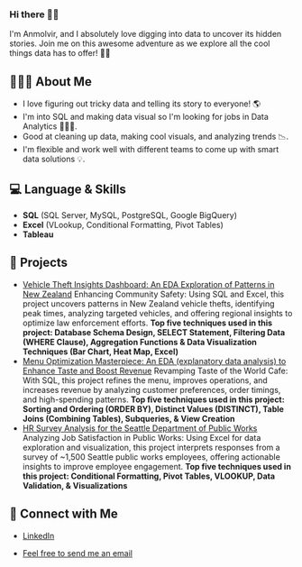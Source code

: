 ### Hi there 👋🏾
I'm Anmolvir, and I absolutely love digging into data to uncover its hidden stories. Join me on this awesome adventure as we explore all the cool things data has to offer! 🚀💡

## 🙋🏾‍♀️ About Me
- I love figuring out tricky data and telling its story to everyone! 🌎 
- I'm into SQL and making data visual so I'm looking for jobs in Data Analytics 👩🏾‍💻. 
- Good at cleaning up data, making cool visuals, and analyzing trends 📉.
- I'm flexible and work well with different teams to come up with smart data solutions 💡.

## 💻 Language & Skills
- **SQL** (SQL Server, MySQL, PostgreSQL, Google BigQuery)
- **Excel** (VLookup, Conditional Formatting, Pivot Tables)
- **Tableau**

## 🚀 Projects
- [Vehicle Theft Insights Dashboard: An EDA Exploration of Patterns in New Zealand](https://github.com/anmolvir-kaur/MotorVehicleTheftsAnalysis/blob/main/README.md) Enhancing Community Safety: Using SQL and Excel, this project uncovers patterns in New Zealand vehicle thefts, identifying peak times, analyzing targeted vehicles, and offering regional insights to optimize law enforcement efforts. **Top five techniques used in this project: Database Schema Design, SELECT Statement, Filtering Data (WHERE Clause), Aggregation Functions & Data Visualization Techniques (Bar Chart, Heat Map, Excel)**
- [Menu Optimization Masterpiece: An EDA (explanatory data analysis) to Enhance Taste and Boost Revenue](https://github.com/anmolvir-kaur/TasteoftheWorldCafeMenuAnalysis/blob/main/README.md) Revamping Taste of the World Cafe: With SQL, this project refines the menu, improves operations, and increases revenue by analyzing customer preferences, order timings, and high-spending patterns. **Top five techniques used in this project: Sorting and Ordering (ORDER BY), Distinct Values (DISTINCT), Table Joins (Combining Tables), Subqueries, & View Creation**
- [HR Survey Analysis for the Seattle Department of Public Works](https://github.com/anmolvir-kaur/HRSurveyAnalysis/blob/main/README.md) Analyzing Job Satisfaction in Public Works: Using Excel for data exploration and visualization, this project interprets responses from a survey of ~1,500 Seattle public works employees, offering actionable insights to improve employee engagement. **Top five techniques used in this project: Conditional Formatting, Pivot Tables, VLOOKUP, Data Validation, & Visualizations**   
  
## 🤝 Connect with Me
- [LinkedIn](www.linkedin.com/in/anmolvirkaur)

- [Feel free to send me an email](anmolvkaur@gmail.com)



